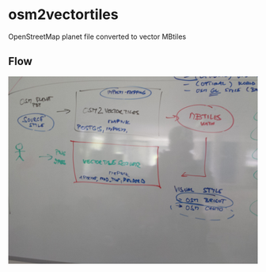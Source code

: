 # osm2vectortiles

OpenStreetMap planet file converted to vector MBtiles

## Flow

![High level flow of the two containers](high_level_flow.jpg)
